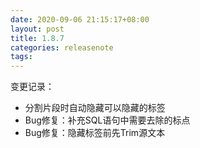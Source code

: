```yaml
---
date: 2020-09-06 21:15:17+08:00
layout: post
title: 1.8.7
categories: releasenote
tags: 
---
```


变更记录：

* 分割片段时自动隐藏可以隐藏的标签
* Bug修复：补充SQL语句中需要去除的标点
* Bug修复：隐藏标签前先Trim源文本